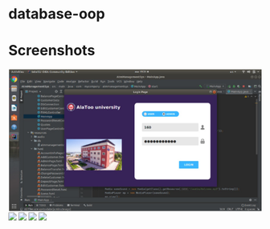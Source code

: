# database-oop
# Screenshots
![](screenshot/oop%201.png)
![](screebshot/opp2.png)
![](screebshot/opp3.png)
![](screebshot/opp4.png)
![](screebshot/opp5.png)

